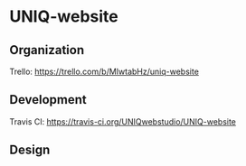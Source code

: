 # UNIQ-website

## Organization

Trello: 
https://trello.com/b/MIwtabHz/uniq-website

## Development

Travis CI: 
https://travis-ci.org/UNIQwebstudio/UNIQ-website

## Design

